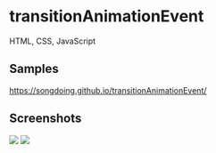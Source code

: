 # transitionAnimationEvent
HTML, CSS, JavaScript

## Samples
 https://songdoing.github.io/transitionAnimationEvent/

## Screenshots
<img src="https://user-images.githubusercontent.com/48890162/87185493-d82f3e80-c2b7-11ea-8b21-ec0e8a39e114.png">
<img src="https://user-images.githubusercontent.com/48890162/87185494-d9606b80-c2b7-11ea-9b49-533f99b000c2.png">

